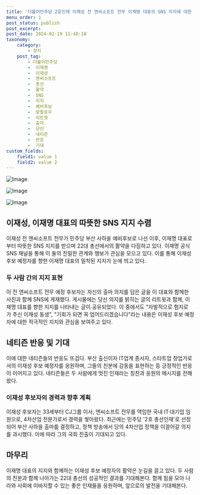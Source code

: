 ```yaml
---
title: '더불어민주당 2호인재 이재성 전 엔씨소프트 전무 이재명 대표의 SNS 지지에 대한 화제'
menu_order: 1
post_status: publish
post_excerpt: 
post_date: 2024-02-19 11:48:18
taxonomy:
    category:
        - 정치
    post_tag:
        - 더불어민주당
        -  이재명
        -  이재성
        -  엔씨소프트
        -  총선
        -  활약
        -  SNS
        -  지지
        -  예비후보
        -  맞팔로우
        -  리트윗
        -  출마
        -  당선
        -  네티즌
        -  반응
        -  기대
custom_fields:
    field1: value 1
    field2: value 2
---
```


![Image](https://imgnews.pstatic.net/image/030/2024/02/12/0003180324_001_20240213064601065.jpg?type=w647)

![Image](https://imgnews.pstatic.net/image/030/2024/02/12/0003180324_002_20240213064601149.jpg?type=w647)

![Image](https://imgnews.pstatic.net/image/030/2024/02/12/0003180324_003_20240213064601253.jpg?type=w647)

## 이재성, 이재명 대표의 따뜻한 SNS 지지 수렴
이재성 전 엔씨소프트 전무가 민주당 부산 사하을 예비후보로 나선 이후, 이재명 대표로부터 따뜻한 SNS 지지를 받으며 22대 총선에서의 활약을 다짐하고 있다. 이재명 공식 SNS 채널을 통해 이 둘의 친밀한 관계와 행보가 관심을 모으고 있다. 이를 통해 이재성 후보 예정자를 향한 이재명 대표의 밀착된 지지가 눈에 띄고 있다.
### 두 사람 간의 지지 표현
이 전 엔씨소프트 전무 예정 후보자는 자신의 출마 의지를 담은 글을 이 대표와 함께한 사진과 함께 SNS에 게재했다. 게시물에는 당선 의지를 밝히는 글의 리트윗과 함께, 이재명 대표를 향한 지지를 나타내는 글이 공유되었다. 이 중에서도 "자발적으로 험지로 가 주신 이재성 동생", "기회가 되면 꼭 업어드리겠습니다"라는 내용은 이재성 후보 예정자에 대한 적극적인 지지와 관심을 보여주고 있다.
## 네티즌 반응 및 기대
이에 대한 네티즌들의 반응도 뜨겁다. 부산 출신이자 IT업계 종사자, 스타트업 창업가로서의 이재성 후보 예정자를 응원하며, 그들의 친분에 감동을 표현하는 등 긍정적인 반응이 이어지고 있다. 네티즌들은 두 사람에게 멋진 인재라는 칭찬과 응원의 메시지를 전해왔다.
### 이재성 후보자의 경력과 향후 계획
이재성 후보자는 33세부터 CJ그룹 이사, 엔씨소프트 전무를 역임한 국내 IT·대기업 임원으로, 4차산업 전문가로서 경력을 쌓아왔다. 최근에는 민주당 '2호 총선인재'로 선정되어 부산 사하을 출마를 결정하고, 정책 방송에서 당의 4차산업 정책을 이끌어갈 의지를 과시했다. 이에 따라 그의 국회 진출이 기대되고 있다.
## 마무리
이재명 대표의 지지와 함께하는 이재성 후보 예정자의 활약은 눈길을 끌고 있다. 두 사람의 친분과 함께 나아가는 22대 총선의 성공적인 결과를 기대해본다. 함께 힘을 모아 나라와 사회에 이바지할 수 있는 좋은 인재들을 응원하며, 앞으로의 발전을 기대해본다.
